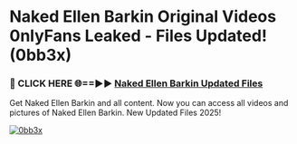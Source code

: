 # Naked Ellen Barkin Original Videos 0nlyFans Leaked - Files Updated! (0bb3x)

<h3>🔴 CLICK HERE 🌐==►► <a href="https://tinyurl.com/up5wt9bj" rel="nofollow">Naked Ellen Barkin Updated Files</a></h3>

Get Naked Ellen Barkin and all content. Now you can access all videos and pictures of Naked Ellen Barkin. New Updated Files 2025!

[![0bb3x](https://i.imgur.com/ABiUzMV.gif)](https://tinyurl.com/up5wt9bj)
